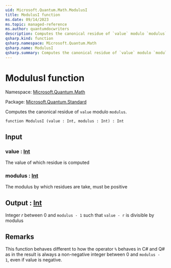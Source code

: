 ```yaml
---
uid: Microsoft.Quantum.Math.ModulusI
title: ModulusI function
ms.date: 09/14/2023
ms.topic: managed-reference
ms.author: quantumdocwriters
description: Computes the canonical residue of `value` modulo `modulus`.
qsharp.kind: function
qsharp.namespace: Microsoft.Quantum.Math
qsharp.name: ModulusI
qsharp.summary: Computes the canonical residue of `value` modulo `modulus`.
---
```


# ModulusI function

Namespace: [Microsoft.Quantum.Math](xref:Microsoft.Quantum.Math)

Package: [Microsoft.Quantum.Standard](https://nuget.org/packages/Microsoft.Quantum.Standard)


Computes the canonical residue of `value` modulo `modulus`.

```qsharp
function ModulusI (value : Int, modulus : Int) : Int
```


## Input

### value : [Int](xref:microsoft.quantum.qsharp.valueliterals#int-literals)

The value of which residue is computed


### modulus : [Int](xref:microsoft.quantum.qsharp.valueliterals#int-literals)

The modulus by which residues are take, must be positive



## Output : [Int](xref:microsoft.quantum.qsharp.valueliterals#int-literals)

Integer $r$ between 0 and `modulus - 1` such that `value - r` is divisible by modulus

## Remarks

This function behaves different to how the operator `%` behaves in C# and Q# as in the resultis always a non-negative integer between 0 and `modulus - 1`, even if value is negative.